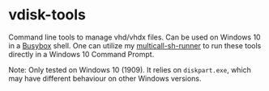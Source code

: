 # vdisk-tools

Command line tools to manage vhd/vhdx files. Can be used on Windows 10 in a [Busybox](https://frippery.org/busybox/) shell.
One can utilize my [multicall-sh-runner](https://github.com/mr-south-guo/multicall-sh-runner) to run these tools directly in a Windows 10 Command Prompt.

Note: Only tested on Windows 10 (1909). It relies on `diskpart.exe`, which may have different behaviour on other Windows versions.
